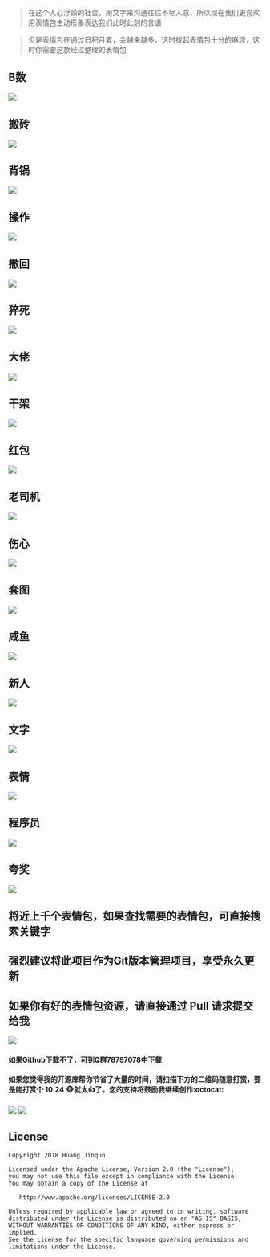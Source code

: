 > 在这个人心浮躁的社会，用文字来沟通往往不尽人意，所以现在我们更喜欢用表情包生动形象表达我们此时此刻的言语

> 但是表情包在通过日积月累，会越来越多，这时找起表情包十分的麻烦，这时你需要这款经过整理的表情包

## B数

![](picture/0.jpg)

## 搬砖

![](picture/1.jpg)

## 背锅

![](picture/2.jpg)

## 操作

![](picture/3.jpg)

## 撤回

![](picture/4.jpg)

##  猝死

![](picture/5.jpg)

##  大佬

![](picture/6.jpg)

##  干架

![](picture/7.jpg)

##  红包

![](picture/8.jpg)

## 老司机

![](picture/9.jpg)

## 伤心

![](picture/10.jpg)

## 套图

![](picture/11.jpg)

## 咸鱼

![](picture/12.jpg)

## 新人

![](picture/13.jpg)

## 文字

![](picture/14.jpg)

## 表情

![](picture/15.jpg)

## 程序员

![](picture/16.jpg)

## 夸奖

![](picture/17.jpg)

## 将近上千个表情包，如果查找需要的表情包，可直接搜索关键字

## 强烈建议将此项目作为Git版本管理项目，享受永久更新

## 如果你有好的表情包资源，请直接通过 Pull 请求提交给我

![](picture/2018.jpg)

#### 如果Github下载不了，可到Q群78797078中下载

#### 如果您觉得我的开源库帮你节省了大量的时间，请扫描下方的二维码随意打赏，要是能打赏个 10.24 :monkey_face:就太:thumbsup:了。您的支持将鼓励我继续创作:octocat:

![](picture/pay_ali.png) ![](picture/pay_wechat.png)

## License

```text
Copyright 2018 Huang Jinqun

Licensed under the Apache License, Version 2.0 (the "License");
you may not use this file except in compliance with the License.
You may obtain a copy of the License at

   http://www.apache.org/licenses/LICENSE-2.0

Unless required by applicable law or agreed to in writing, software
distributed under the License is distributed on an "AS IS" BASIS,
WITHOUT WARRANTIES OR CONDITIONS OF ANY KIND, either express or implied.
See the License for the specific language governing permissions and
limitations under the License.
```